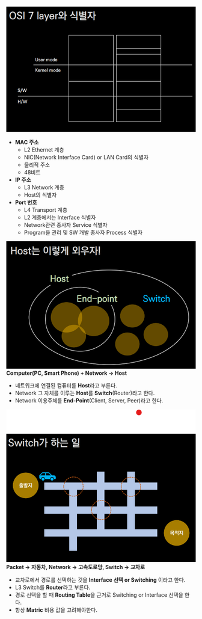 ![Alt text](/img/network_img/osi7layer.png)
- **MAC 주소**
	- L2 Ethernet 계층
	- NIC(Network Interface Card) or LAN Card의 식별자
	- 물리적 주소
	- 48비트
- **IP 주소**
	- L3 Network 계층
	- Host의 식별자
- **Port 번호**
	- L4 Transport 계층
	- L2 계층에서는 Interface 식별자
	- Network관련 종사자 Service 식별자
	- Program을 관리 및 SW 개발 종사자 Process 식별자


![Alt text](/img/network_img/host.png)
**Computer(PC, Smart Phone) + Network -> Host**
- 네트워크에 연결된 컴퓨터를 **Host**라고 부른다.
- Network 그 자체를 이루는 **Host**를 **Switch**(Router)라고 한다.
- Network 이용주체를 **End-Point**(Client, Server, Peer)라고 한다.

![Alt text](/img/network_img/switch1.png)
**Packet -> 자동차, Network -> 고속도로망, Switch -> 교차로**
- 교차로에서 경로를 선택하는 것을 **Interface 선택 or Switching** 이라고 한다.
- L3 Switch를 **Router**라고 부른다.
- 경로 선택을 할 때 **Routing Table**을 근거로 Switching or Interface 선택을 한다.
- 항상 **Matric** 비용 값을 고려해야한다. 